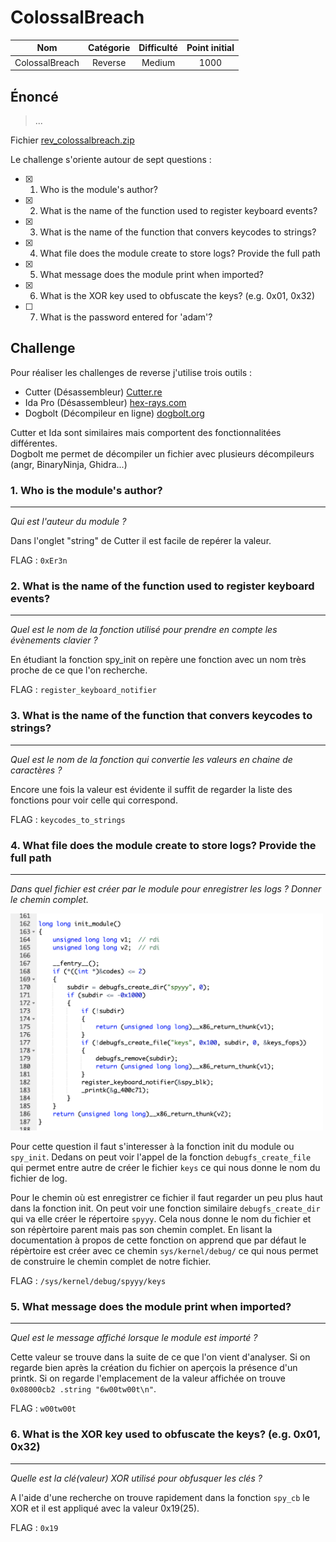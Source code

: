# ColossalBreach

| Nom | Catégorie | Difficulté | Point initial |
| :---: | :---: | :---: | :---: |
| ColossalBreach | Reverse | Medium | 1000 |

## Énoncé

> ...

Fichier [rev_colossalbreach.zip]()

Le challenge s'oriente autour de sept questions :

- [x] 1. Who is the module's author?
- [x] 2. What is the name of the function used to register keyboard events?
- [x] 3. What is the name of the function that convers keycodes to strings?
- [x] 4. What file does the module create to store logs? Provide the full path
- [x] 5. What message does the module print when imported?
- [x] 6. What is the XOR key used to obfuscate the keys? (e.g. 0x01, 0x32)
- [ ] 7. What is the password entered for 'adam'?

## Challenge 


Pour réaliser les challenges de reverse j'utilise trois outils :
 * Cutter (Désassembleur) [Cutter.re](https://cutter.re)
 * Ida Pro (Désassembleur) [hex-rays.com](https://hex-rays.com/ida-pro)
 * Dogbolt (Décompileur en ligne) [dogbolt.org](https://dogbolt.org/)

Cutter et Ida sont similaires mais comportent des fonctionnalitées différentes. <br>
Dogbolt me permet de décompiler un fichier avec plusieurs décompileurs (angr, BinaryNinja, Ghidra...)

### 1. Who is the module's author?
---
_Qui est l'auteur du module ?_

Dans l'onglet "string" de Cutter il est facile de repérer la valeur.

FLAG : `0xEr3n`

### 2. What is the name of the function used to register keyboard events?
---
_Quel est le nom de la fonction utilisé pour prendre en compte les évènements clavier ?_

En étudiant la fonction spy_init on repère une fonction avec un nom très proche de ce que l'on recherche.

FLAG : `register_keyboard_notifier`

### 3. What is the name of the function that convers keycodes to strings?
---
_Quel est le nom de la fonction qui convertie les valeurs en chaine de caractères ?_

Encore une fois la valeur est évidente il suffit de regarder la liste des fonctions pour voir celle qui correspond.

FLAG : `keycodes_to_strings`

### 4. What file does the module create to store logs? Provide the full path
---
_Dans quel fichier est créer par le module pour enregistrer les logs ? Donner le chemin complet._

<img src="images/filename.png" alt="Fonction init avec la présence de debugfs_create_file" width="500"/>

Pour cette question il faut s'interesser à la fonction init du module ou `spy_init`. Dedans on peut voir l'appel de la fonction `debugfs_create_file` qui permet entre autre de créer le fichier `keys` ce qui nous donne le nom du fichier de log. 

Pour le chemin où est enregistrer ce fichier il faut regarder un peu plus haut dans la fonction init. On peut voir une fonction similaire `debugfs_create_dir` qui va elle créer le répertoire `spyyy`. Cela nous donne le nom du fichier et son répèrtoire parent mais pas son chemin complet. En lisant la documentation à propos de cette fonction on apprend que par défaut le répèrtoire est créer avec ce chemin `sys/kernel/debug/` ce qui nous permet de construire le chemin complet de notre fichier.

FLAG : `/sys/kernel/debug/spyyy/keys`

### 5. What message does the module print when imported?
---
_Quel est le message affiché lorsque le module est importé ?_

Cette valeur se trouve dans la suite de ce que l'on vient d'analyser. Si on regarde bien après la création du fichier on aperçois la présence d'un printk. Si on regarde l'emplacement de la valeur affichée on trouve `0x08000cb2 .string "6w00tw00t\n"`.

FLAG : `w00tw00t`
### 6. What is the XOR key used to obfuscate the keys? (e.g. 0x01, 0x32)
---
_Quelle est la clé(valeur) XOR utilisé pour obfusquer les clés ?_

A l'aide d'une recherche on trouve rapidement dans la fonction `spy_cb` le XOR et il est appliqué avec la valeur 0x19(25).

FLAG : `0x19`
